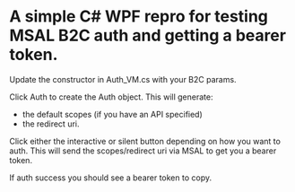 # A simple C# WPF repro for testing MSAL B2C auth and getting a bearer token.

Update the constructor in Auth_VM.cs with your B2C params.

Click Auth to create the Auth object. This will generate:
- the default scopes (if you have an API specified) 
- the redirect uri.

Click either the interactive or silent button depending on how you want to auth.
This will send the scopes/redirect uri via MSAL to get you a bearer token. 

If auth success you should see a bearer token to copy.
